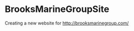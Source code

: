 BrooksMarineGroupSite
=====================

Creating a new website for http://brooksmarinegroup.com/
